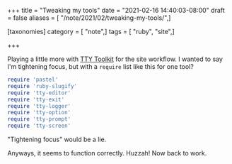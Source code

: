 +++
title = "Tweaking my tools"
date = "2021-02-16 14:40:03-08:00"
draft = false
aliases = [ "/note/2021/02/tweaking-my-tools/",]

[taxonomies]
category = [ "note",]
tags = [ "ruby", "site",]

+++

[TTY Toolkit]: https://ttytoolkit.org

Playing a little more with [TTY Toolkit][] for the site workflow.
I wanted to say I'm tightening focus, but with a `require` list like this for one tool?

```ruby
require 'pastel'
require 'ruby-slugify'
require 'tty-editor'
require 'tty-exit'
require 'tty-logger'
require 'tty-option'
require 'tty-prompt'
require 'tty-screen'
```

"Tightening focus" would be a lie.

Anyways, it seems to function correctly. Huzzah! Now back to work.